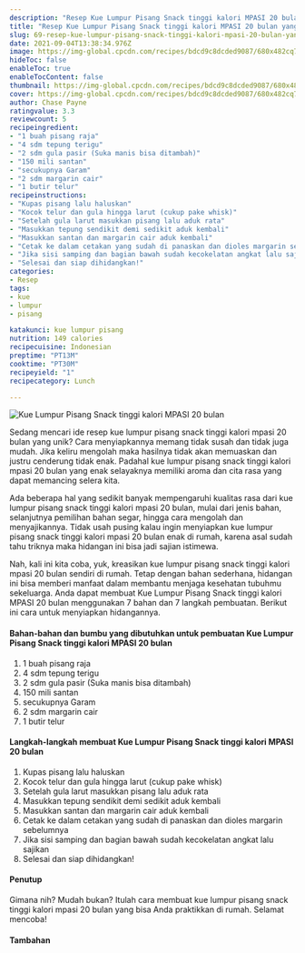 ```yaml
---
description: "Resep Kue Lumpur Pisang Snack tinggi kalori MPASI 20 bulan yang Enak"
title: "Resep Kue Lumpur Pisang Snack tinggi kalori MPASI 20 bulan yang Enak"
slug: 69-resep-kue-lumpur-pisang-snack-tinggi-kalori-mpasi-20-bulan-yang-enak
date: 2021-09-04T13:38:34.976Z
image: https://img-global.cpcdn.com/recipes/bdcd9c8dcded9087/680x482cq70/kue-lumpur-pisang-snack-tinggi-kalori-mpasi-20-bulan-foto-resep-utama.jpg
hideToc: false
enableToc: true
enableTocContent: false
thumbnail: https://img-global.cpcdn.com/recipes/bdcd9c8dcded9087/680x482cq70/kue-lumpur-pisang-snack-tinggi-kalori-mpasi-20-bulan-foto-resep-utama.jpg
cover: https://img-global.cpcdn.com/recipes/bdcd9c8dcded9087/680x482cq70/kue-lumpur-pisang-snack-tinggi-kalori-mpasi-20-bulan-foto-resep-utama.jpg
author: Chase Payne
ratingvalue: 3.3
reviewcount: 5
recipeingredient:
- "1 buah pisang raja"
- "4 sdm tepung terigu"
- "2 sdm gula pasir (Suka manis bisa ditambah)"
- "150 mili santan"
- "secukupnya Garam"
- "2 sdm margarin cair"
- "1 butir telur"
recipeinstructions:
- "Kupas pisang lalu haluskan"
- "Kocok telur dan gula hingga larut (cukup pake whisk)"
- "Setelah gula larut masukkan pisang lalu aduk rata"
- "Masukkan tepung sendikit demi sedikit aduk kembali"
- "Masukkan santan dan margarin cair aduk kembali"
- "Cetak ke dalam cetakan yang sudah di panaskan dan dioles margarin sebelumnya"
- "Jika sisi samping dan bagian bawah sudah kecokelatan angkat lalu sajikan"
- "Selesai dan siap dihidangkan!"
categories:
- Resep
tags:
- kue
- lumpur
- pisang

katakunci: kue lumpur pisang 
nutrition: 149 calories
recipecuisine: Indonesian
preptime: "PT13M"
cooktime: "PT30M"
recipeyield: "1"
recipecategory: Lunch

---
```



![Kue Lumpur Pisang Snack tinggi kalori MPASI 20 bulan](https://img-global.cpcdn.com/recipes/bdcd9c8dcded9087/680x482cq70/kue-lumpur-pisang-snack-tinggi-kalori-mpasi-20-bulan-foto-resep-utama.jpg)

Sedang mencari ide resep kue lumpur pisang snack tinggi kalori mpasi 20 bulan yang unik? Cara menyiapkannya memang tidak susah dan tidak juga mudah. Jika keliru mengolah maka hasilnya tidak akan memuaskan dan justru cenderung tidak enak. Padahal kue lumpur pisang snack tinggi kalori mpasi 20 bulan yang enak selayaknya memiliki aroma dan cita rasa yang dapat memancing selera kita.

Ada beberapa hal yang sedikit banyak mempengaruhi kualitas rasa dari kue lumpur pisang snack tinggi kalori mpasi 20 bulan, mulai dari jenis bahan, selanjutnya pemilihan bahan segar, hingga cara mengolah dan menyajikannya. Tidak usah pusing kalau ingin menyiapkan kue lumpur pisang snack tinggi kalori mpasi 20 bulan enak di rumah, karena asal sudah tahu triknya maka hidangan ini bisa jadi sajian istimewa.



Nah, kali ini kita coba, yuk, kreasikan kue lumpur pisang snack tinggi kalori mpasi 20 bulan sendiri di rumah. Tetap dengan bahan sederhana, hidangan ini bisa memberi manfaat dalam membantu menjaga kesehatan tubuhmu sekeluarga. Anda dapat membuat Kue Lumpur Pisang Snack tinggi kalori MPASI 20 bulan menggunakan 7 bahan dan 7 langkah pembuatan. Berikut ini cara untuk menyiapkan hidangannya.

<!--inarticleads1-->

#### Bahan-bahan dan bumbu yang dibutuhkan untuk pembuatan Kue Lumpur Pisang Snack tinggi kalori MPASI 20 bulan

1. 1 buah pisang raja
1. 4 sdm tepung terigu
1. 2 sdm gula pasir (Suka manis bisa ditambah)
1. 150 mili santan
1. secukupnya Garam
1. 2 sdm margarin cair
1. 1 butir telur

<!--inarticleads2-->

#### Langkah-langkah membuat Kue Lumpur Pisang Snack tinggi kalori MPASI 20 bulan

1. Kupas pisang lalu haluskan
1. Kocok telur dan gula hingga larut (cukup pake whisk)
1. Setelah gula larut masukkan pisang lalu aduk rata
1. Masukkan tepung sendikit demi sedikit aduk kembali
1. Masukkan santan dan margarin cair aduk kembali
1. Cetak ke dalam cetakan yang sudah di panaskan dan dioles margarin sebelumnya
1. Jika sisi samping dan bagian bawah sudah kecokelatan angkat lalu sajikan
1. Selesai dan siap dihidangkan!

#### Penutup

Gimana nih? Mudah bukan? Itulah cara membuat kue lumpur pisang snack tinggi kalori mpasi 20 bulan yang bisa Anda praktikkan di rumah. Selamat mencoba!

#### Tambahan



